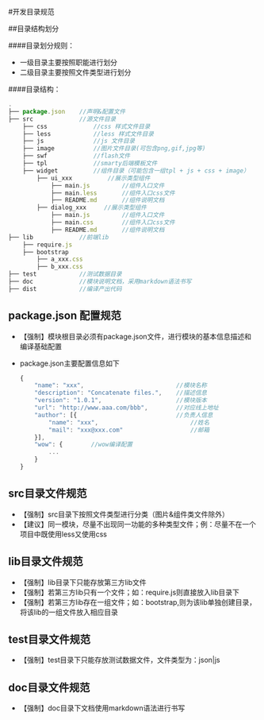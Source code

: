 #开发目录规范

##目录结构划分

####目录划分规则：

* 一级目录主要按照职能进行划分
* 二级目录主要按照文件类型进行划分

####目录结构：

```javascript
.
├── package.json    //声明&配置文件
├── src             //源文件目录
    ├── css             //css 样式文件目录
    ├── less            //less 样式文件目录
    ├── js              //js 文件目录
    ├── image           //图片文件目录(可包含png,gif,jpg等)
    ├── swf             //flash文件
    ├── tpl             //smarty后端模板文件
    ├── widget          //组件目录（可能包含一组tpl + js + css + image）
        ├── ui_xxx          //展示类型组件
            ├── main.js         //组件入口文件
            ├── main.less       //组件入口css文件
            ├── README.md       //组件说明文档
        ├── dialog_xxx     //展示类型组件
            ├── main.js         //组件入口文件
            ├── main.css        //组件入口css文件
            ├── README.md       //组件说明文档
├── lib             //前端lib
    ├── require.js
    ├── bootstrap
        ├── a_xxx.css
        ├── b_xxx.css
├── test            //测试数据目录
├── doc             //模块说明文档，采用markdown语法书写
├── dist            //编译产出代码
```

## package.json  配置规范
* 【强制】模块根目录必须有package.json文件，进行模块的基本信息描述和编译基础配置
* package.json主要配置信息如下

    ```javascript
    {
        "name": "xxx",                          //模块名称
        "description": "Concatenate files.",    //描述信息
        "version": "1.0.1",                     //模块版本
        "url": "http://www.aaa.com/bbb",        //对应线上地址
        "author": [{                            //负责人信息
            "name": "xxx",                          //姓名
            "mail": "xxx@xxx.com"                   //邮箱
        }],
        "wow": {        //wow编译配置
            ...
        }
    }
    ```

## src目录文件规范
* 【强制】src目录下按照文件类型进行分类（图片&组件类文件除外）
* 【建议】同一模块，尽量不出现同一功能的多种类型文件；例：尽量不在一个项目中既使用less又使用css

## lib目录文件规范
* 【强制】lib目录下只能存放第三方lib文件
* 【强制】若第三方lib只有一个文件；如：require.js则直接放入lib目录下
* 【强制】若第三方lib存在一组文件；如：bootstrap,则为该lib单独创建目录，将该lib的一组文件放入相应目录

## test目录文件规范
* 【强制】test目录下只能存放测试数据文件，文件类型为：json|js

## doc目录文件规范
* 【强制】doc目录下文档使用markdown语法进行书写
